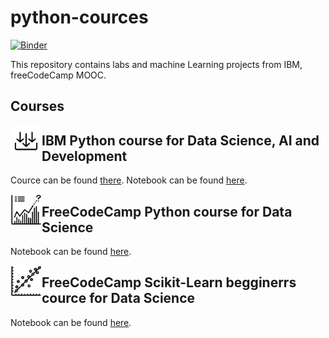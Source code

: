 # python-cources


[![Binder](https://mybinder.org/badge_logo.svg)](https://mybinder.org/v2/gh/olgaklischuk/python-cource.git/HEAD)

This repository contains labs and machine Learning projects from IBM, freeCodeCamp MOOC.

## Courses

<img src="IBM%20DS%20cource/ibm-learn.svg" width=50 height=50 align="left">

## IBM Python course for Data Science, AI and Development
Cource can be found [there](https://www.coursera.org/learn/python-for-applied-data-science-ai/home/welcome). Notebook can be found [here](https://github.com/olgaklischuk/python-cource/tree/main/IBM%20DS%20cource).


<img src="freeCodeCamp_Python_for_Data_Science/python-learn.svg" width=50 height=50 align="left">

## FreeCodeCamp Python course for Data Science
Notebook can be found [here](https://github.com/olgaklischuk/python-cource/tree/main/freeCodeCamp_Python_for_Data_Science).

<img src="scikit-learn/scikit-learn.svg" width=50 height=50 align="left">

## FreeCodeCamp Scikit-Learn begginerrs cource for Data Science
Notebook can be found [here](https://github.com/olgaklischuk/python-cource/tree/main/scikit-learn).


